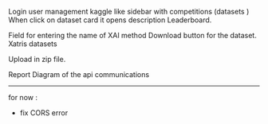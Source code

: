 Login user management
kaggle like
sidebar with competitions (datasets )
When click on dataset card it opens description
Leaderboard.

Field for entering the name of XAI method
Download button for the dataset.
Xatris datasets

Upload in zip file.

Report Diagram of the api communications

---

for now :

- fix CORS error
